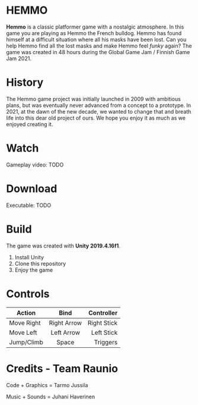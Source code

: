 # HEMMO

**Hemmo** is a classic platformer game with a nostalgic atmosphere. In this game you are playing as Hemmo the French bulldog. Hemmo has found himself at a difficult situation where all his masks have been lost. Can you help Hemmo find all the lost masks and make Hemmo feel *funky* again? The game was created in 48 hours during the Global Game Jam / Finnish Game Jam 2021.

# History

The Hemmo game project was initially launched in 2009 with ambitious plans, but was eventually never advanced from a concept to a prototype. In 2021, at the dawn of the new decade, we wanted to change that and breath life into this dear old project of ours. We hope you enjoy it as much as we enjoyed creating it.

# Watch

Gameplay video: TODO

# Download

Executable: TODO

# Build

The game was created with **Unity 2019.4.16f1**.

 1. Install Unity
 2. Clone this repository
 3. Enjoy the game

# Controls

| Action        | Bind           | Controller  |
| ------------- |:-------------:| -----:|
| Move Right     | Right Arrow | Right Stick |
| Move Left     | Left Arrow | Left Stick |
| Jump/Climb | Space | Triggers |

# Credits - Team Raunio

Code + Graphics = Tarmo Jussila

Music + Sounds = Juhani Haverinen
